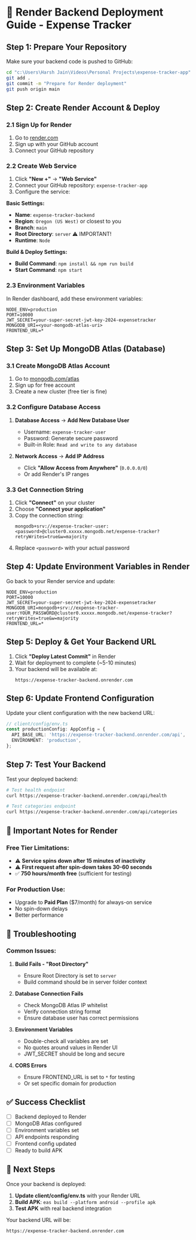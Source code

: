 # 🚀 Render Backend Deployment Guide - Expense Tracker

## Step 1: Prepare Your Repository

Make sure your backend code is pushed to GitHub:

```bash
cd "c:\Users\Harsh Jain\Videos\Personal Projects\expense-tracker-app"
git add .
git commit -m "Prepare for Render deployment"
git push origin main
```

## Step 2: Create Render Account & Deploy

### 2.1 Sign Up for Render
1. Go to [render.com](https://render.com)
2. Sign up with your GitHub account
3. Connect your GitHub repository

### 2.2 Create Web Service
1. Click **"New +"** → **"Web Service"**
2. Connect your GitHub repository: `expense-tracker-app`
3. Configure the service:

**Basic Settings:**
- **Name**: `expense-tracker-backend`
- **Region**: `Oregon (US West)` or closest to you
- **Branch**: `main`
- **Root Directory**: `server` ⚠️ IMPORTANT!
- **Runtime**: `Node`

**Build & Deploy Settings:**
- **Build Command**: `npm install && npm run build`
- **Start Command**: `npm start`

### 2.3 Environment Variables
In Render dashboard, add these environment variables:

```
NODE_ENV=production
PORT=10000
JWT_SECRET=your-super-secret-jwt-key-2024-expensetracker
MONGODB_URI=<your-mongodb-atlas-uri>
FRONTEND_URL=*
```

## Step 3: Set Up MongoDB Atlas (Database)

### 3.1 Create MongoDB Atlas Account
1. Go to [mongodb.com/atlas](https://mongodb.com/atlas)
2. Sign up for free account
3. Create a new cluster (free tier is fine)

### 3.2 Configure Database Access
1. **Database Access** → **Add New Database User**
   - Username: `expense-tracker-user`
   - Password: Generate secure password
   - Built-in Role: `Read and write to any database`

2. **Network Access** → **Add IP Address**
   - Click **"Allow Access from Anywhere"** (`0.0.0.0/0`)
   - Or add Render's IP ranges

### 3.3 Get Connection String
1. Click **"Connect"** on your cluster
2. Choose **"Connect your application"**
3. Copy the connection string:
   ```
   mongodb+srv://expense-tracker-user:<password>@cluster0.xxxxx.mongodb.net/expense-tracker?retryWrites=true&w=majority
   ```
4. Replace `<password>` with your actual password

## Step 4: Update Environment Variables in Render

Go back to your Render service and update:

```
NODE_ENV=production
PORT=10000
JWT_SECRET=your-super-secret-jwt-key-2024-expensetracker
MONGODB_URI=mongodb+srv://expense-tracker-user:YOUR_PASSWORD@cluster0.xxxxx.mongodb.net/expense-tracker?retryWrites=true&w=majority
FRONTEND_URL=*
```

## Step 5: Deploy & Get Your Backend URL

1. Click **"Deploy Latest Commit"** in Render
2. Wait for deployment to complete (~5-10 minutes)
3. Your backend will be available at:
   ```
   https://expense-tracker-backend.onrender.com
   ```

## Step 6: Update Frontend Configuration

Update your client configuration with the new backend URL:

```typescript
// client/config/env.ts
const productionConfig: AppConfig = {
  API_BASE_URL: 'https://expense-tracker-backend.onrender.com/api',
  ENVIRONMENT: 'production',
};
```

## Step 7: Test Your Backend

Test your deployed backend:

```bash
# Test health endpoint
curl https://expense-tracker-backend.onrender.com/api/health

# Test categories endpoint
curl https://expense-tracker-backend.onrender.com/api/categories
```

## 🎯 Important Notes for Render

### Free Tier Limitations:
- ⚠️ **Service spins down after 15 minutes of inactivity**
- ⚠️ **First request after spin-down takes 30-60 seconds**
- ✅ **750 hours/month free** (sufficient for testing)

### For Production Use:
- Upgrade to **Paid Plan** ($7/month) for always-on service
- No spin-down delays
- Better performance

## 🔧 Troubleshooting

### Common Issues:

1. **Build Fails - "Root Directory"**
   - Ensure Root Directory is set to `server`
   - Build command should be in server folder context

2. **Database Connection Fails**
   - Check MongoDB Atlas IP whitelist
   - Verify connection string format
   - Ensure database user has correct permissions

3. **Environment Variables**
   - Double-check all variables are set
   - No quotes around values in Render UI
   - JWT_SECRET should be long and secure

4. **CORS Errors**
   - Ensure FRONTEND_URL is set to `*` for testing
   - Or set specific domain for production

## ✅ Success Checklist

- [ ] Backend deployed to Render
- [ ] MongoDB Atlas configured
- [ ] Environment variables set
- [ ] API endpoints responding
- [ ] Frontend config updated
- [ ] Ready to build APK

## 🚀 Next Steps

Once your backend is deployed:

1. **Update client/config/env.ts** with your Render URL
2. **Build APK**: `eas build --platform android --profile apk`
3. **Test APK** with real backend integration

Your backend URL will be:
```
https://expense-tracker-backend.onrender.com
```
